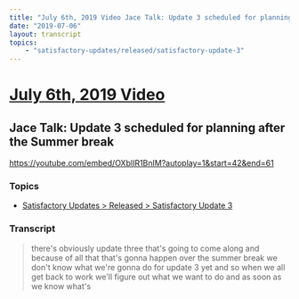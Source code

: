 ```yaml
---
title: "July 6th, 2019 Video Jace Talk: Update 3 scheduled for planning after the Summer break"
date: "2019-07-06"
layout: transcript
topics:
    - "satisfactory-updates/released/satisfactory-update-3"
---
```

# [July 6th, 2019 Video](../2019-07-06.md)
## Jace Talk: Update 3 scheduled for planning after the Summer break
https://youtube.com/embed/OXblIR1BnIM?autoplay=1&start=42&end=61

### Topics
* [Satisfactory Updates > Released > Satisfactory Update 3](../topics/satisfactory-updates/released/satisfactory-update-3.md)

### Transcript

> there's obviously update three that's going to come along and because of all that that's gonna happen over the summer break we don't know what we're gonna do for update 3 yet and so when we all get back to work we'll figure out what we want to do and as soon as we know what's
